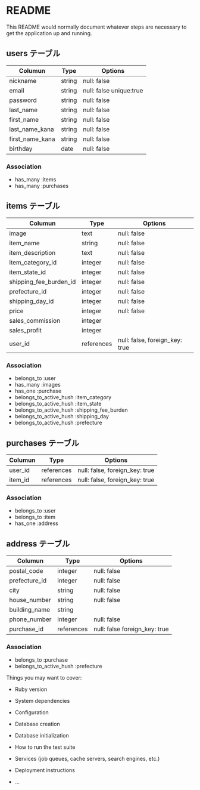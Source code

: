 # README

This README would normally document whatever steps are necessary to get the
application up and running.

## users テーブル

| Columun          | Type    | Options                 |
| ---------------- | ------- | ----------------------- |
| nickname         | string  | null: false             |
| email            | string  | null: false unique:true |
| password         | string  | null: false             |
| last_name        | string  | null: false             |
| first_name       | string  | null: false             |
| last_name_kana   | string  | null: false             |
| first_name_kana  | string  | null: false             |
| birthday         | date    | null: false             |

### Association

- has_many :items
- has_many :purchases

##  items テーブル

| Columun                | Type       | Options                        |
| ---------------------- | ---------- | ------------------------------ |
| image                  | text       | null: false                    |
| item_name              | string     | null: false                    |
| item_description       | text       | null: false                    |
| item_category_id       | integer    | null: false                    |
| item_state_id          | integer    | null: false                    |
| shipping_fee_burden_id | integer    | null: false                    |
| prefecture_id          | integer    | null: false                    |
| shipping_day_id        | integer    | null: false                    |
| price                  | integer    | null: false                    |
| sales_commission       | integer    |                                |
| sales_profit           | integer    |                                |
| user_id                | references | null: false, foreign_key: true |

### Association

- belongs_to :user
- has_many :images
- has_one :purchase
- belongs_to_active_hush :item_category
- belongs_to_active_hush :item_state
- belongs_to_active_hush :shipping_fee_burden
- belongs_to_active_hush :shipping_day
- belongs_to_active_hush :prefecture

## purchases テーブル

| Columun | Type       | Options                        |
| ------- | ---------- | ------------------------------ |
| user_id | references | null: false, foreign_key: true |
| item_id | references | null: false, foreign_key: true |

### Association

- belongs_to :user
- belongs_to :item
- has_one :address

## address テーブル

| Columun       | Type       | Options                       |
| ------------- | ---------- | ----------------------------- |
| postal_code   | integer    | null: false                   |
| prefecture_id | integer    | null: false                   |
| city          | string     | null: false                   |
| house_number  | string     | null: false                   |
| building_name | string     |                               |
| phone_number  | integer    | null: false                   |
| purchase_id   | references | null: false foreign_key: true |

### Association

- belongs_to :purchase
- belongs_to_active_hush :prefecture


Things you may want to cover:

* Ruby version

* System dependencies

* Configuration

* Database creation

* Database initialization

* How to run the test suite

* Services (job queues, cache servers, search engines, etc.)

* Deployment instructions

* ...
